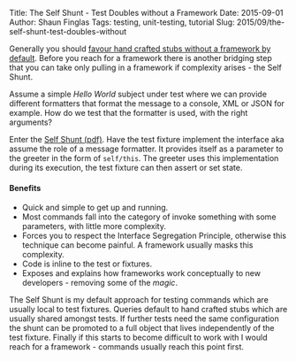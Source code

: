 Title: The Self Shunt - Test Doubles without a Framework
Date: 2015-09-01
Author: Shaun Finglas
Tags: testing, unit-testing, tutorial
Slug: 2015/09/the-self-shunt-test-doubles-without

Generally you should [favour hand crafted stubs without a framework by
default](http://blog.shaunfinglas.co.uk/2015/08/why-i-dont-like-mocking-frameworks.html).
Before you reach for a framework there is another bridging step that you
can take only pulling in a framework if complexity arises - the Self
Shunt.

Assume a simple *Hello World* subject under test where we can provide
different formatters that format the message to a console, XML or JSON
for example. How do we test that the formatter is used, with the right
arguments?

Enter the [Self Shunt
(pdf)](http://www.objectmentor.com/resources/articles/SelfShunPtrn.pdf).
Have the test fixture implement the interface aka assume the role of a
message formatter. It provides itself as a parameter to the greeter in
the form of `self/this`. The greeter uses this implementation during its
execution, the test fixture can then assert or set state.

<script src="https://gist.github.com/Finglas/698caab47b1428d0e303.js"></script>
#### Benefits

-   Quick and simple to get up and running.
-   Most commands fall into the category of invoke something with some
    parameters, with little more complexity.
-   Forces you to respect the Interface Segregation Principle, otherwise
    this technique can become painful. A framework usually masks this
    complexity.
-   Code is inline to the test or fixtures.
-   Exposes and explains how frameworks work conceptually to new
    developers - removing some of the *magic*.

The Self Shunt is my default approach for testing commands which are
usually local to test fixtures. Queries default to hand crafted stubs
which are usually shared amongst tests. If further tests need the same
configuration the shunt can be promoted to a full object that lives
independently of the test fixture. Finally if this starts to become
difficult to work with I would reach for a framework - commands usually
reach this point first.